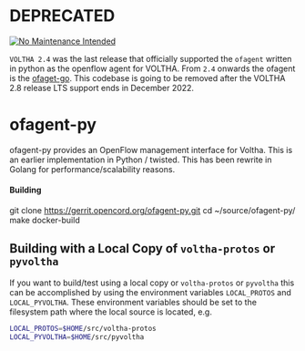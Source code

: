 # DEPRECATED

[![No Maintenance Intended](http://unmaintained.tech/badge.svg)](http://unmaintained.tech/)

`VOLTHA 2.4` was the last release that officially supported the `ofagent` written in python as the openflow agent for VOLTHA.
From `2.4` onwards the ofagent is the [ofaget-go](https://github.com/opencord/ofagent-go). This codebase is going to be removed after the VOLTHA 2.8 release LTS support ends in December 2022.

# ofagent-py

ofagent-py provides an OpenFlow management interface for Voltha.
This is an earlier implementation in Python / twisted.
This has been rewrite in Golang for performance/scalability reasons.

#### Building

git clone https://gerrit.opencord.org/ofagent-py.git
cd ~/source/ofagent-py/
make docker-build

## Building with a Local Copy of `voltha-protos` or `pyvoltha`
If you want to build/test using a local copy or `voltha-protos` or `pyvoltha`
this can be accomplished by using the environment variables `LOCAL_PROTOS` and
`LOCAL_PYVOLTHA`. These environment variables should be set to the filesystem
path where the local source is located, e.g.

```bash
LOCAL_PROTOS=$HOME/src/voltha-protos
LOCAL_PYVOLTHA=$HOME/src/pyvoltha
```
